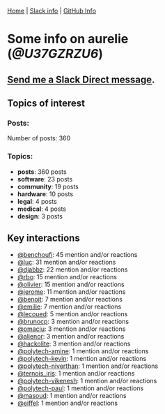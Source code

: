 [Home](https://kelu124.github.io/echommunity/) | [Slack info](https://kelu124.github.io/echommunity/) | [GitHub Info](https://kelu124.github.io/echommunity/github.html)

# Some info on __aurelie__ (_@U37GZRZU6_)


## [Send me a Slack Direct message](https://echopen.slack.com/messages/@aurelie/).

## Topics of interest

### Posts: 

Number of posts: 360

### Topics:

* __posts__: 360 posts
* __software__: 23 posts
* __community__: 19 posts
* __hardware__: 10 posts
* __legal__: 4 posts
* __medical__: 4 posts
* __design__: 3 posts

## Key interactions 

* [@benchoufi](./U0B47KC3S.md): 45 mention and/or reactions
* [@luc](./U0AAL4W13.md): 31 mention and/or reactions
* [@djabbz](./U2PFHNN3C.md): 22 mention and/or reactions
* [@rbo](./U38HVMZ6K.md): 15 mention and/or reactions
* [@olivier](./U04DFTZ7D.md): 15 mention and/or reactions
* [@jerome](./U07UEJC2H.md): 11 mention and/or reactions
* [@benoit](./U0GMX7QUB.md): 7 mention and/or reactions
* [@emilie](./U0FN1B8KD.md): 7 mention and/or reactions
* [@lecoued](./U3QGT3Q74.md): 5 mention and/or reactions
* [@brunocp](./U33817K25.md): 3 mention and/or reactions
* [@omaciu](./U3J40RUDT.md): 3 mention and/or reactions
* [@alienor](./U1N5Q9334.md): 3 mention and/or reactions
* [@hackolite](./U20C8CKTL.md): 3 mention and/or reactions
* [@polytech-amine](./U424835JR.md): 1 mention and/or reactions
* [@polytech-kevin](./U41ATL4EM.md): 1 mention and/or reactions
* [@polytech-niverthan](./U41AB163S.md): 1 mention and/or reactions
* [@ternois_iris](./U40CZDKPD.md): 1 mention and/or reactions
* [@polytech-vikenesh](./U41B4HNU9.md): 1 mention and/or reactions
* [@polytech-paul](./U421EN2RG.md): 1 mention and/or reactions
* [@masoud](./U3PLYAJPJ.md): 1 mention and/or reactions
* [@eiffel](./U3GHS132Q.md): 1 mention and/or reactions
